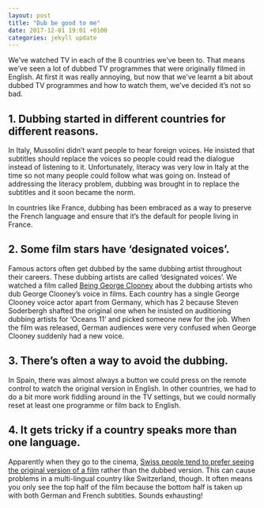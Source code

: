 ```yaml
---
layout: post
title: "Dub be good to me"
date: 2017-12-01 19:01 +0100
categories: jekyll update
---
```


We’ve watched TV in each of the 8 countries we’ve been to. That means we’ve seen a lot of dubbed TV programmes that were originally filmed in English. At first it was really annoying, but now that we’ve learnt a bit about dubbed TV programmes and how to watch them, we’ve decided it’s not so bad.

## 1. Dubbing started in different countries for different reasons. 

In Italy, Mussolini didn’t want people to hear foreign voices. He insisted that subtitles should replace the voices so people could read the dialogue instead of listening to it. Unfortunately, literacy was very low in Italy at the time so not many people could follow what was going on. Instead of addressing the literacy problem, dubbing was brought in to replace the subtitles and it soon became the norm. 

In countries like France, dubbing has been embraced as a way to preserve the French language and ensure that it’s the default for people living in France.

## 2. Some film stars have ‘designated voices’.

Famous actors often get dubbed by the same dubbing artist throughout their careers. These dubbing artists are called ‘designated voices’. We watched a film called [Being George Clooney](http://www.imdb.com/title/tt3562572/) about the dubbing artists who dub George Clooney’s voice in films. Each country has a single George Clooney voice actor apart from Germany, which has 2 because Steven Soderbergh shafted the original one when he insisted on auditioning dubbing artists for ‘Oceans 11’ and picked someone new for the job. When the film was released, German audiences were very confused when George Clooney suddenly had a new voice.

## 3. There’s often a way to avoid the dubbing. 

In Spain, there was almost always a button we could press on the remote control to watch the original version in English. In other countries, we had to do a bit more work fiddling around in the TV settings, but we could normally reset at least one programme or film back to English.

## 4. It gets tricky if a country speaks more than one language.

Apparently when they go to the cinema, [Swiss people tend to prefer seeing the original version of a film](http://www.onebigyodel.com/2011/03/going-to-movies-in-switzerland.html?m=1) rather than the dubbed version. This can cause problems in a multi-lingual country like Switzerland, though. It often means you only see the top half of the film because the bottom half is taken up with both German and French subtitles. Sounds exhausting!


